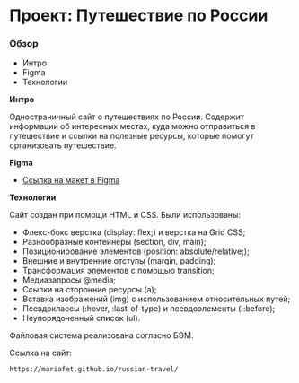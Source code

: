 # Проект: Путешествие по России

### Обзор
* Интро
* Figma
* Технологии

**Интро**

Одностраничный сайт о путешествиях по России. Содержит информации об интересных местах, куда можно отправиться в путешествие и ссылки на полезные ресурсы, которые помогут организовать путешествие.

**Figma**

* [Ссылка на макет в Figma](https://www.figma.com/file/5S2WSbEFL6awjVWJ0NWL8Q/Sprint-3_-Russia-_-desktop-mobile?node-id=28503%3A0)

**Технологии**

Сайт создан при помощи HTML и CSS. Были использованы:

* Флекс-бокс верстка (display: flex;) и верстка на Grid CSS;
* Разнообразные контейнеры (section, div, main);
* Позиционирование элементов (position: absolute/relative;);
* Внешние и внутренние отступы (margin, padding);
* Трансформация элементов с помощью transition;
* Медиазапросы @media;
* Ссылки на сторонние ресурсы (a);
* Вставка изображений (img) с использованием относительных путей;
* Псевдоклассы (:hover, :last-of-type) и псевдоэлементы (::before);
* Неупорядоченный список (ul).

Файловая система реализована согласно БЭМ.

Ссылка на сайт:

```
https://mariafet.github.io/russian-travel/

```
